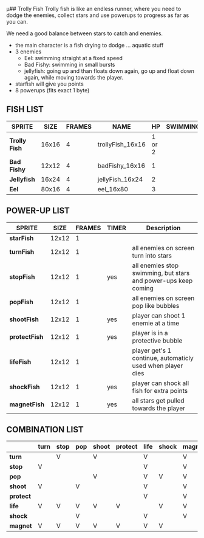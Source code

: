 µ## Trolly Fish
Trolly fish is like an endless runner, where you need to dodge the enemies, collect stars and use powerups to progress as far as you can.

We need a good balance between stars to catch and enemies.

* the main character is a fish drying to dodge ... aquatic stuff
* 3 enemies
  * Eel: swimming straight at a fixed speed
  * Bad Fishy: swimming in small bursts
  * jellyfish: going up and than floats down again, go up and float down again, while moving towards the player.
* starfish will give you points
* 8 powerups (fits exact 1 byte)

## FISH LIST

| **SPRITE** | **SIZE** | **FRAMES** | **NAME** | **HP** | **SWIMMING** |
| ---        | ---      | ---        | ---      | ---    | ---          |
| **Trolly Fish** | 16x16 | 4 | trollyFish_16x16 | 1 or 2| 
| **Bad Fishy** | 12x12 | 4 | badFishy_16x16 | 1 |
| **Jellyfish** | 16x24 | 4 | jellyFish_16x24 | 2 |
| **Eel** | 80x16 | 4 | eel_16x80 | 3 |

## POWER-UP LIST
| **SPRITE** | **SIZE** | **FRAMES** | **TIMER** | **Description** |
| ---        | ---      | ---        | ---       | ---             |
| **starFish** | 12x12 | 1 | | |
| **turnFish** | 12x12 | 1 | | all enemies on screen turn into stars |
| **stopFish** | 12x12 | 1 | yes | all enemies stop swimming, but stars and power-ups keep coming |
| **popFish** | 12x12 | 1 | | all enemies on screen pop like bubbles |
| **shootFish** | 12x12 | 1 | yes | player can shoot 1 enemie at a time |
| **protectFish** | 12x12 | 1 | yes | player is in a protective bubble |
| **lifeFish** | 12x12 | 1 | | player get's 1 continue, automaticly used when player dies |
| **shockFish** | 12x12 | 1 | yes | player can shock all fish for extra points |
| **magnetFish** | 12x12 | 1 | yes | all stars get pulled towards the player |

## COMBINATION LIST

|             | **turn** | **stop** | **pop** | **shoot** | **protect** | **life** | **shock** | **magnet** |
| ---         | ---      | ---      | ---     | ---       | ---         | ---      | ---       | ---        |
| **turn**    |          | V        |         | V         |             | V        |           | V          |
| **stop**    | V        |          |         |           |             | V        |           | V          |
| **pop**     |          |          |         | V         |             | V        | V         | V          |
| **shoot**   | V        |          | V       |           |             | V        |           | V          |
| **protect** |          |          |         |           |             | V        |           | V          |
| **life**    | V        | V        | V       | V         | V           |          | V         | V          |
| **shock**   |          |          | V       |           |             | V        |           | V          |
| **magnet**  | V        | V        | V       | V         | V           | V        | V         |            |
